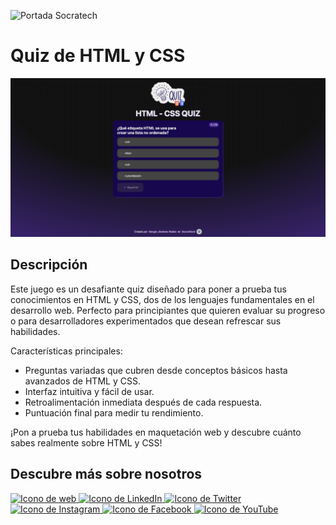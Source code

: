 ![Portada Socratech](https://user-images.githubusercontent.com/87479242/206247313-27356947-69bf-4dda-af17-6e95b4898f29.png)

# Quiz de HTML y CSS

![Captura de pantalla](public/images/screenshot.png)

## Descripción

Este juego es un desafiante quiz diseñado para poner a prueba tus conocimientos en HTML y CSS, dos de los lenguajes fundamentales en el desarrollo web. Perfecto para principiantes que quieren evaluar su progreso o para desarrolladores experimentados que desean refrescar sus habilidades.

Características principales:

- Preguntas variadas que cubren desde conceptos básicos hasta avanzados de HTML y CSS.
- Interfaz intuitiva y fácil de usar.
- Retroalimentación inmediata después de cada respuesta.
- Puntuación final para medir tu rendimiento.

¡Pon a prueba tus habilidades en maquetación web y descubre cuánto sabes realmente sobre HTML y CSS!

## Descubre más sobre nosotros

[![Icono de web](https://user-images.githubusercontent.com/87479242/126154307-6a46a75b-c8ac-4bce-bdbb-3f310f6f79e4.png) ](https://socratech.es)
[![Icono de LinkedIn](https://user-images.githubusercontent.com/87479242/126153707-d53ee096-f0aa-4586-a9d5-f19c9107452f.png) ](https://www.linkedin.com/company/escuela-socratech)
[![Icono de Twitter](https://user-images.githubusercontent.com/87479242/126154449-7f1b0cc6-3ccf-44f1-a93f-420f3ad62307.png) ](https://twitter.com/socratech_)
[![Icono de Instagram](https://user-images.githubusercontent.com/87479242/126154145-d86f68b8-2ebb-4fe6-8a46-c6c966185a68.png) ](https://www.instagram.com/socratechescuela/)
[![Icono de Facebook](https://user-images.githubusercontent.com/87479242/126153919-cabd5179-539f-4650-a5e8-08ae2e397b7a.png) ](https://www.facebook.com/SocraTech-106357911679909/)
[![Icono de YouTube](https://user-images.githubusercontent.com/87479242/126154734-218fdb68-30e1-4857-8953-a4dc7089994a.png) ](https://www.youtube.com/channel/UCP0nrDXWANd_H7WkGlrWJcg)
